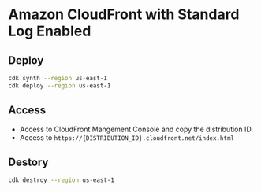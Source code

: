 # Amazon CloudFront with Standard Log Enabled

## Deploy

```sh
cdk synth --region us-east-1
cdk deploy --region us-east-1
```

## Access

* Access to CloudFront Mangement Console and copy the distribution ID.
* Access to `https://{DISTRIBUTION_ID}.cloudfront.net/index.html`

## Destory

```sh
cdk destroy --region us-east-1
```
